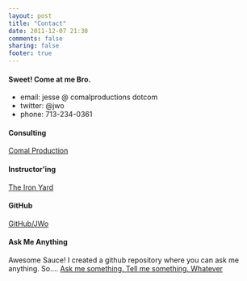 ```yaml
---
layout: post
title: "Contact"
date: 2011-12-07 21:30
comments: false
sharing: false
footer: true
---
```


#### Sweet! Come at me Bro.

* email: jesse @ comalproductions dotcom
* twitter: @jwo
* phone: 713-234-0361

#### Consulting

[Comal Production](http://comal.io)

#### Instructor'ing

[The Iron Yard](http://theironyard.com/locations/houston/)

#### GitHub

[GitHub/JWo](https://github.com/jwo)


#### Ask Me Anything
Awesome Sauce! I created a github repository where you can ask me anything. So.... [Ask me something. Tell me something. Whatever](https://github.com/jwo/feedback/issues/new)

